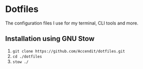 # Dotfiles
The configuration files I use for my terminal, CLI tools and more.


## Installation using GNU Stow
1. `git clone https://github.com/Accendit/dotfiles.git`
2. `cd ./dotfiles`
3. `stow ./`